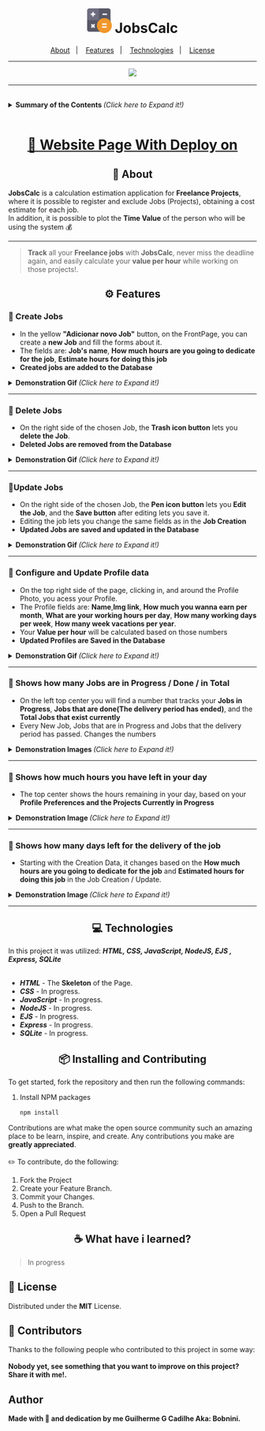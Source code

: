 <h1 align="center">
  <img alt="JobsCalc" title="JobsCalc" src="/public/images/favicon.png" width="50px" />
 JobsCalc
</h1>

<p align="center">
  <a href="#about">About</a>&nbsp;&nbsp;&nbsp;|&nbsp;&nbsp;&nbsp;
  <a href="#Features">Features</a>&nbsp;&nbsp;&nbsp;|&nbsp;&nbsp;&nbsp;
  <a href="#Technologies">Technologies</a>&nbsp;&nbsp;&nbsp;|&nbsp;&nbsp;&nbsp;
  <a href="#Learned">License</a>
</p>

---

<p align="center">
  <img src="https://i.imgur.com/dbIq0YZ.png"> 
</p>



---
<br>
<details align = "left">
<summary> <b> Summary of the Contents </b> <i>(Click here to Expand it!)</i> </summary>
 <br>

<!--ts-->
   * About
   * Features
     * Create Jobs
     * Delete Jobs
     * Update Jobs
     * Configure and Update Profile data
     * Shows how many Jobs are in Progress
     * Shows how many Jobs are Done
     * Shows how many Jobs in total
     * Shows how much hours you have left in your day
     * Shows how many days left for the delivery of the job
   * Technologies
   * Installing and Contributing
   * What have i learned?
   * License
   * Contributors
   * Author
<!--te-->
 </details

<br>
<br>
  
  <h1 align="center" >
<a href="#">🚀 Website Page With Deploy on </a>
</h1>

<h2 id ="about" align="center">📌 About</h2>

**JobsCalc** is a calculation estimation application for **Freelance Projects**, where it is possible to register and exclude Jobs (Projects), obtaining a cost estimate for each job.<br>
In addition, it is possible to plot the **Time Value** of the person who will be using the system 💰

---
> **Track** all your **Freelance jobs** with **JobsCalc**, never miss the deadline again, and easily calculate your **value per hour** while working on those projects!.


<h2 id="Features" align="center">⚙️ Features</h2>

<h3> 🧷 Create Jobs</h3>

- In the yellow **"Adicionar novo Job"** button, on the FrontPage, you can create a **new Job** and fill the forms about it.
- The fields are: **Job's name**, **How much hours are you going to dedicate for the job**, **Estimate hours for doing this job**
- **Created jobs are added to the Database**
<details>
<summary> <b> Demonstration Gif </b> <i>(Click here to Expand it!)</i> </summary>
 <br>
  <img alt="JobsCalc" title="JobsCalc" src="/public/githubMedia/1FeatureJobsCalc.gif" width="800px" />
</details
<br>
 
 ---
 
<h3> 🧷 Delete Jobs</h3>

- On the right side of the chosen Job, the **Trash icon button** lets you **delete the Job**.
- **Deleted Jobs are removed from the Database**
<details>
<summary> <b> Demonstration Gif </b> <i>(Click here to Expand it!)</i> </summary>
 <br>
 <img alt="JobsCalc" title="JobsCalc" src="/public/githubMedia/2FeatureJobsCalc.gif" width="800px" />
</details
<br>
 
 ---

 <h3> 🧷Update Jobs</h3>

- On the right side of the chosen Job, the **Pen icon button** lets you **Edit the Job**, and the **Save button** after editing lets you save it.
- Editing the job lets you change the same fields as in the **Job Creation**
- **Updated Jobs are saved and updated in the Database**
<details>
<summary> <b> Demonstration Gif </b> <i>(Click here to Expand it!)</i> </summary>
 <br>
 <img alt="JobsCalc" title="JobsCalc" src="/public/githubMedia/3FeatureJobsCalc.gif" width="800px" />
</details
<br>
 
 ---

 <h3> 🧷 Configure and Update Profile data</h3>

- On the top right side of the page, clicking in, and around the Profile Photo, you acess your Profile.
- The Profile fields are: **Name**,**Img link**, **How much you wanna earn per month**, **What are your working hours per day**, **How many working days per week**, **How many week vacations per year**.
- Your **Value per hour** will be calculated based on those numbers
- **Updated Profiles are Saved in the Database**
<details>
<summary> <b> Demonstration Gif </b> <i>(Click here to Expand it!)</i> </summary>
 <br>
 <img alt="JobsCalc" title="JobsCalc" src="/public/githubMedia/4FeatureJobsCalc.gif" width="800px" />
</details
<br>
 
 ---
  
 <h3> 🧷 Shows how many Jobs are in Progress / Done / in Total</h3>

- On the left top center you will find a number that tracks your **Jobs in Progress**, **Jobs that are done(The delivery period has ended)**, and the **Total Jobs that exist currently**
- Every New Job, Jobs that are in Progress and Jobs that the delivery period has passed. Changes the numbers

<details>
<summary> <b> Demonstration Images </b> <i>(Click here to Expand it!)</i> </summary>
 <br>
 <img alt="JobsCalc" title="JobsCalc" src="/public/githubMedia/5FeatureJobsCalc.png" width="800px" />
</details
<br>
 
 ---
  
 <h3> 🧷 Shows how much hours you have left in your day</h3>

- The top center shows the hours remaining in your day, based on your **Profile Preferences and the Projects Currently in Progress**
  
<details>
<summary> <b> Demonstration Image </b> <i>(Click here to Expand it!)</i> </summary>
 <br>
 <img alt="JobsCalc" title="JobsCalc" src="/public/githubMedia/6FeatureJobsCalc1.png" width="800px" />
 <img alt="JobsCalc" title="JobsCalc" src="/public/githubMedia/6FeatureJobsCalc2.png" width="800px" />
 <img alt="JobsCalc" title="JobsCalc" src="/public/githubMedia/6FeatureJobsCalc3.png" width="800px" />
</details
<br>
 
 ---
  
 <h3> 🧷  Shows how many days left for the delivery of the job</h3>

- Starting with the Creation Data, it changes based on the **How much hours are you going to dedicate for the job** and **Estimated hours for doing this job** in the Job Creation / Update.
  
<details>
<summary> <b> Demonstration Image </b> <i>(Click here to Expand it!)</i> </summary>
 <br>
 <img alt="JobsCalc" title="JobsCalc" src="/public/githubMedia/7FeatureJobsCalc.png" width="800px" />
</details
<br>
 
 ---
  
<h2 id="Technologies" align="center">💻 Technologies</h2>

In this project it was utilized: <i>**HTML, CSS, JavaScript, NodeJS, EJS , Express, SQLite**</i><br><br>
 
- <i>**HTML**</i> - The **Skeleton** of the Page.<br>
- <i>**CSS**</i> - In progress.<br>
- <i>**JavaScript**</i> - In progress.<br>
- <i>**NodeJS**</i> - In progress.<br>
- <i>**EJS**</i> - In progress.<br>
- <i>**Express**</i> - In progress.<br>
- <i>**SQLite**</i> - In progress.<br>

  
<h2 align="center"> 📦 Installing and Contributing</h2>
  
To get started, fork the repository and then run the following commands:

1. Install NPM packages
   ```sh
   npm install
   ```
  Contributions are what make the open source community such an amazing place to be learn, inspire, and create. Any contributions you make are **greatly appreciated**.
  </br></br>
✏️ To contribute, do the following:
1. Fork the Project
2. Create your Feature Branch.
3. Commit your Changes.
4. Push to the Branch.
5. Open a Pull Request
  
  
<h2 id="Learned" align="center">☕ What have i learned?</h2>

>In progress
  
## 📝 License

Distributed under the **MIT** License.

## 🤝 Contributors


Thanks to the following people who contributed to this project in some way:
 <br><br>
 <b>Nobody yet, see something that you want to improve on this project? Share it with me!.<b/>

<!--<table>
  <tr>
    <td align="center">
      <a href="">
        <!--<img src="" alt=""/><br>
        <sub>
          <b></b>
        </sub>
      </a>
    </td>
  </tr>
</table>-->

  
<h2>Author</h2>

Made with 💜 and dedication by me **Guilherme G Cadilhe** Aka: **Bobnini**. <br>
